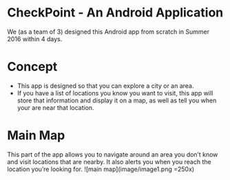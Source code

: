 # CheckPoint - An Android Application
We (as a team of 3) designed this Android app from scratch in Summer 2016 within 4 days.

# Concept
* This app is designed so that you can explore a city or an area.
* If you have a list of locations you know you want to visit, this app will store that information and display it on a map, as well as tell you when your are near that location.

# Main Map
This part of the app allows you to navigate around an area you don’t know and visit locations that are nearby. It also alerts you when you reach the location you’re looking for.
![main map](image/image1.png =250x)
